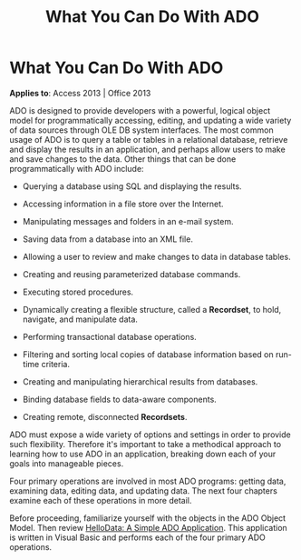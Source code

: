 ﻿---
title: What You Can Do With ADO
TOCTitle: What You Can Do With ADO
ms:assetid: 98246cb0-aec6-6a77-c953-85895ad83a5d
ms:mtpsurl: https://msdn.microsoft.com/en-us/library/JJ249681(v=office.15)
ms:contentKeyID: 48546483
ms.date: 09/18/2015
mtps_version: v=office.15
---

# What You Can Do With ADO


**Applies to**: Access 2013 | Office 2013

ADO is designed to provide developers with a powerful, logical object model for programmatically accessing, editing, and updating a wide variety of data sources through OLE DB system interfaces. The most common usage of ADO is to query a table or tables in a relational database, retrieve and display the results in an application, and perhaps allow users to make and save changes to the data. Other things that can be done programmatically with ADO include:

  - Querying a database using SQL and displaying the results.

  - Accessing information in a file store over the Internet.

  - Manipulating messages and folders in an e-mail system.

  - Saving data from a database into an XML file.

  - Allowing a user to review and make changes to data in database tables.

  - Creating and reusing parameterized database commands.

  - Executing stored procedures.

  - Dynamically creating a flexible structure, called a **Recordset**, to hold, navigate, and manipulate data.

  - Performing transactional database operations.

  - Filtering and sorting local copies of database information based on run-time criteria.

  - Creating and manipulating hierarchical results from databases.

  - Binding database fields to data-aware components.

  - Creating remote, disconnected **Recordsets**.

ADO must expose a wide variety of options and settings in order to provide such flexibility. Therefore it's important to take a methodical approach to learning how to use ADO in an application, breaking down each of your goals into manageable pieces.

Four primary operations are involved in most ADO programs: getting data, examining data, editing data, and updating data. The next four chapters examine each of these operations in more detail.

Before proceeding, familiarize yourself with the objects in the ADO Object Model. Then review [HelloData: A Simple ADO Application](hellodata-a-simple-ado-application.md). This application is written in Visual Basic and performs each of the four primary ADO operations.

